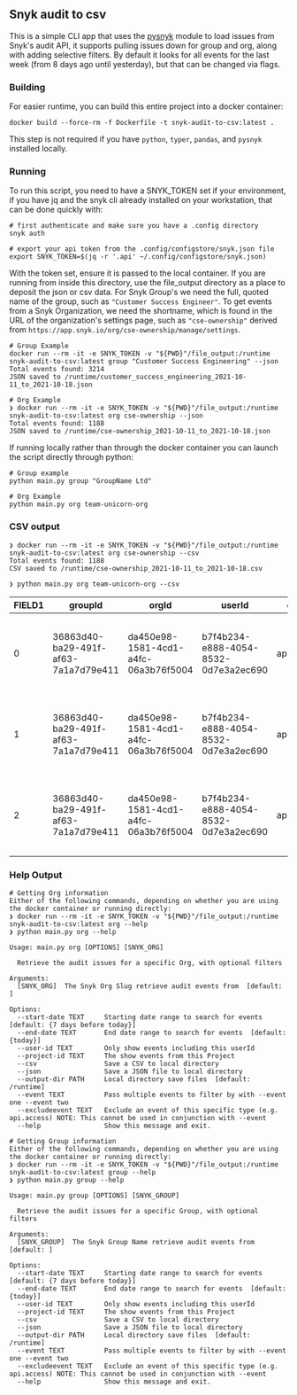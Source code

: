 ## Snyk audit to csv

This is a simple CLI app that uses the [pysnyk](https://github.com/snyk-labs/pysnyk) module to load issues from Snyk's audit API, it supports pulling issues down for group and org, along with adding selective filters. By default it looks for all events for the last week (from 8 days ago until yesterday), but that can be changed via flags.

### Building

For easier runtime, you can build this entire project into a docker container:
```
docker build --force-rm -f Dockerfile -t snyk-audit-to-csv:latest .
```

This step is not required if you have `python`, `typer`, `pandas`, and `pysnyk` installed locally.


### Running

To run this script, you need to have a SNYK_TOKEN set if your environment, if you have jq and the snyk cli already installed on your workstation, that can be done quickly with:

```shell
# first authenticate and make sure you have a .config directory
snyk auth

# export your api token from the .config/configstore/snyk.json file
export SNYK_TOKEN=$(jq -r '.api' ~/.config/configstore/snyk.json)
```

With the token set, ensure it is passed to the local container. If you are running from inside this directory, use the file_output directory as a place to deposit the json or csv data. For Snyk Group's we need the full, quoted name of the group, such as `"Customer Success Engineer"`. To get events from a Snyk Organization, we need the shortname, which is found in the URL of the organization's settings page, such as `"cse-ownership"` derived from `https://app.snyk.io/org/cse-ownership/manage/settings`.

```shell
# Group Example
docker run --rm -it -e SNYK_TOKEN -v "${PWD}"/file_output:/runtime snyk-audit-to-csv:latest group "Customer Success Engineering" --json
Total events found: 3214
JSON saved to /runtime/customer_success_engineering_2021-10-11_to_2021-10-18.json

# Org Example
❯ docker run --rm -it -e SNYK_TOKEN -v "${PWD}"/file_output:/runtime snyk-audit-to-csv:latest org cse-ownership --json
Total events found: 1188
JSON saved to /runtime/cse-ownership_2021-10-11_to_2021-10-18.json
```

If running locally rather than through the docker container you can launch the script directly through python:

```shell
# Group example
python main.py group "GroupName Ltd"

# Org Example
python main.py org team-unicorn-org
```

### CSV output

```shell
❯ docker run --rm -it -e SNYK_TOKEN -v "${PWD}"/file_output:/runtime snyk-audit-to-csv:latest org cse-ownership --csv
Total events found: 1188
CSV saved to /runtime/cse-ownership_2021-10-11_to_2021-10-18.csv
```

```shell
❯ python main.py org team-unicorn-org --csv
```

|FIELD1                                                          |groupId|orgId                               |userId                              |event     |content                                                                                                             |created                 |
|----------------------------------------------------------------|-------|------------------------------------|------------------------------------|----------|--------------------------------------------------------------------------------------------------------------------|------------------------|
|0                                                               |36863d40-ba29-491f-af63-7a1a7d79e411|da450e98-1581-4cd1-a4fc-06a3b76f5004|b7f4b234-e888-4054-8532-0d7e3a2ec690|api.access|{'url': '/api/v1/org/da450e98-1581-4cd1-a4fc-06a3b76f5004/audit?from=2021-10-03&to=2021-10-10&sortOrder=ASC&page=1'}|2021-10-11T08:50:14.558Z|
|1                                                               |36863d40-ba29-491f-af63-7a1a7d79e411|da450e98-1581-4cd1-a4fc-06a3b76f5004|b7f4b234-e888-4054-8532-0d7e3a2ec690|api.access|{'url': '/api/v1/org/da450e98-1581-4cd1-a4fc-06a3b76f5004/audit?from=2021-10-03&to=2021-10-10&sortOrder=ASC&page=2'}|2021-10-11T08:50:16.280Z|
|2                                                               |36863d40-ba29-491f-af63-7a1a7d79e411|da450e98-1581-4cd1-a4fc-06a3b76f5004|b7f4b234-e888-4054-8532-0d7e3a2ec690|api.access|{'url': '/api/v1/org/da450e98-1581-4cd1-a4fc-06a3b76f5004/audit?from=2021-10-03&to=2021-10-10&sortOrder=ASC&page=3'}|2021-10-11T08:50:16.542Z|




### Help Output

```
# Getting Org information
Either of the following commands, depending on whether you are using the docker container or running directly:
❯ docker run --rm -it -e SNYK_TOKEN -v "${PWD}"/file_output:/runtime snyk-audit-to-csv:latest org --help
❯ python main.py org --help

Usage: main.py org [OPTIONS] [SNYK_ORG]

  Retrieve the audit issues for a specific Org, with optional filters

Arguments:
  [SNYK_ORG]  The Snyk Org Slug retrieve audit events from  [default: ]

Options:
  --start-date TEXT     Starting date range to search for events  [default: {7 days before today}]
  --end-date TEXT       End date range to search for events  [default: {today}]
  --user-id TEXT        Only show events including this userId
  --project-id TEXT     The show events from this Project
  --csv                 Save a CSV to local directory
  --json                Save a JSON file to local directory
  --output-dir PATH     Local directory save files  [default: /runtime]
  --event TEXT          Pass multiple events to filter by with --event one --event two
  --excludeevent TEXT   Exclude an event of this specific type (e.g. api.access) NOTE: This cannot be used in conjunction with --event
  --help                Show this message and exit.

# Getting Group information
Either of the following commands, depending on whether you are using the docker container or running directly:
❯ docker run --rm -it -e SNYK_TOKEN -v "${PWD}"/file_output:/runtime snyk-audit-to-csv:latest group --help
❯ python main.py group --help

Usage: main.py group [OPTIONS] [SNYK_GROUP]

  Retrieve the audit issues for a specific Group, with optional filters

Arguments:
  [SNYK_GROUP]  The Snyk Group Name retrieve audit events from  [default: ]

Options:
  --start-date TEXT     Starting date range to search for events  [default: {7 days before today}]
  --end-date TEXT       End date range to search for events  [default: {today}]
  --user-id TEXT        Only show events including this userId
  --project-id TEXT     The show events from this Project
  --csv                 Save a CSV to local directory
  --json                Save a JSON file to local directory
  --output-dir PATH     Local directory save files  [default: /runtime]
  --event TEXT          Pass multiple events to filter by with --event one --event two
  --excludeevent TEXT   Exclude an event of this specific type (e.g. api.access) NOTE: This cannot be used in conjunction with --event
  --help                Show this message and exit.

```
